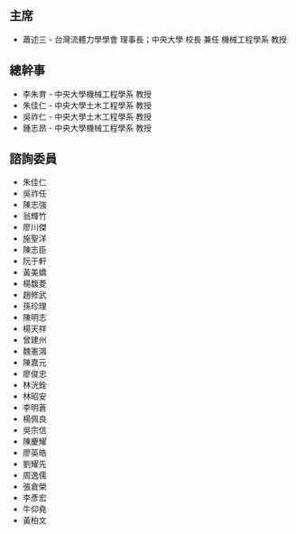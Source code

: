 <br />

## 主席

- 蕭述三 - 台灣流體力學學會 理事長；中央大學 校長 兼任 機械工程學系 教授

## 總幹事

- 李朱育 - 中央大學機械工程學系 教授  
- 朱佳仁 - 中央大學土木工程學系 教授  
- 吳祚仁 - 中央大學土木工程學系 教授  
- 鍾志昂 - 中央大學機械工程學系 教授

## 諮詢委員

- 朱佳仁
- 吳祚任
- 陳志強
- 翁輝竹
- 廖川傑
- 施聖洋
- 陳志臣
- 阮于軒
- 黃美嬌
- 楊馥菱
- 趙修武
- 孫珍理
- 陳明志
- 楊天祥
- 曾建州
- 魏憲鴻
- 陳嘉元
- 廖俊忠
- 林洸銓
- 林昭安
- 李明蒼
- 楊佩良
- 吳宗信
- 陳慶耀
- 廖英皓
- 劉耀先
- 周逸儒
- 張倉榮
- 李彥宏
- 牛仰堯
- 黃柏文
